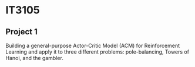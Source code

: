 # IT3105

## Project 1
Building a general-purpose Actor-Critic Model (ACM) for Reinforcement Learning and
apply it to three different problems: pole-balancing, Towers of Hanoi, and the gambler.